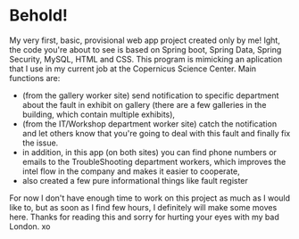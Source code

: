 # Behold! 
My very first, basic, provisional web app project created only by me!
Ight, the code you're about to see is based on Spring boot, Spring Data, Spring Security, MySQL, HTML and CSS.
This program is mimicking an aplication that I use in my current job at the Copernicus Science Center.
Main functions are:
* (from the gallery worker site) send notification to specific department about the fault in exhibit on gallery (there are a few galleries in the building, which contain multiple exhibits),
* (from the IT/Workshop department worker site) catch the notification and let others know that you're going to deal with this fault and finally fix the issue.
* in addition, in this app (on both sites) you can find phone numbers or emails to the TroubleShooting department workers, which improves the intel flow in the company and makes it easier to cooperate,
* also created a few pure informational things like fault register

For now I don't have enough time to work on this project as much as I would like to, but as soon as I find few hours, I definitely will make some moves here.
Thanks for reading this and sorry for hurting your eyes with my bad London. xo
